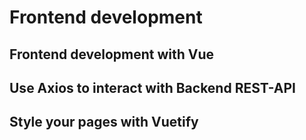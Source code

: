 # Frontend development

<!-- WHAT : Gebruik van vue om een frontend te bouwen -->

## Frontend development with Vue

<!-- TODO : Nog te leren en uit te werken -->

## Use Axios to interact with Backend REST-API 

<!-- TODO : Nog te leren en uit te werken -->

## Style your pages with Vuetify

<!-- TODO : Nog te leren en uit te werken -->

